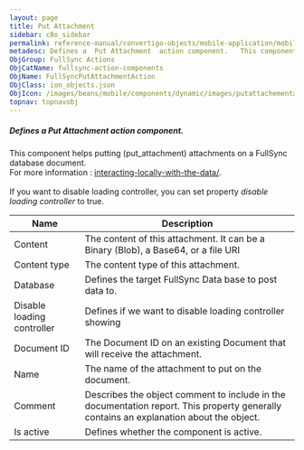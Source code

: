 ```yaml
---
layout: page
title: Put Attachment
sidebar: c8o_sidebar
permalink: reference-manual/convertigo-objects/mobile-application/mobile-components/fullsync-action-components/put-attachment/
metadesc: Defines a  Put Attachment  action component.   This component helps putting (put_attachment) attachments on a FullSync database document.  For more in
ObjGroup: FullSync Actions
ObjCatName: fullsync-action-components
ObjName: FullSyncPutAttachmentAction
ObjClass: ion_objects.json
ObjIcon: /images/beans/mobile/components/dynamic/images/putattachementaction_color_32x32.png
topnav: topnavobj
---
```

##### Defines a <i>Put Attachment</i> action component. <br/>

 This component helps putting (put_attachment) attachments on a FullSync database document.<br/>
 For more information : <a href='https://www.convertigo.com/documentation/latest/reference-manual/convertigo-mbaas-server/convertigo-full-sync-architecture/#interacting-locally-on-the-mobile-with-the-data'>interacting-locally-with-the-data/</a>. <br/>
<br/>
 If you want to disable loading controller, you can set property <i>disable loading controller</i> to true.

Name | Description 
--- | ---
Content | The content of this attachment. It can be a Binary (Blob), a Base64, or a file URI
Content type | The content type of this attachment.
Database | Defines the target FullSync Data base to post data to.
Disable loading controller | Defines if we want to disable loading controller showing
Document ID | The Document ID on an existing Document that will receive the attachment.
Name | The name of the attachment to put on the document.
Comment | Describes the object comment to include in the documentation report.  This property generally contains an explanation about the object. 
Is active | Defines whether the component is active. 

